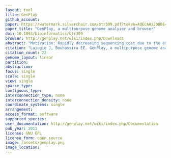 ```yaml
---
layout: tool 
title: GenPlay
github_account: 
paper: https://watermark.silverchair.com/btr309.pdf?token=AQECAHi208BE49Ooan9kkhW_Ercy7Dm3ZL_9Cf3qfKAc485ysgAAAlswggJXBgkqhkiG9w0BBwagggJIMIICRAIBADCCAj0GCSqGSIb3DQEHATAeBglghkgBZQMEAS4wEQQMb4Y0cZOxRAGZM6kJAgEQgIICDqZyBj7h55Wj3n_QpiKJ9BIokxII5qkqZHrkCt5xDUp27J8apKZEsFBB2PwvuStMQXryPiOXypZ8bMHiu-5C_OntOUnFruLtXWk57mkOxG079IVPWRmJiRaq1Q-WgoUVmKOvJSfnPDm3_6t5KHhOHg1m2A9bVQryGvWES6PQDtfaBQwRH2o9oKHGX0MFFNtK1NOSf167E2S_luRsZld3quaLXc0wonqDEkV11TPsVaK74xw1aK9jzUXcluCaYo1i8gA5WRnz3IxZncK_JUTdGDVXyT-nNl0FJNAoWDFdSM61eSKUiKaq9AAHlnED6hIDYtURvKXxEedyQgYLP6tkhecLlnoby41BqIZNhtv9goTii7t4FiDjIb9DqqMvryUDutAief66MgjU6RGUcwvM8HBEI1Wz3Jvmaj-J8Zt8He1O2jP_5fQLjvKaLHezhqFu5vlYsUuZzBNPL6balo4Nc4HB7xlIeGZAdRkhdmLW1g4cL_dVmv1fvOHBNFjL01JYnNTR_BGcqG6XtRGLS9ah1Yf8-MFzcLGkapWwRa7uJ8v7fo1-e8HLYLUScGCdLytzwfA0fe_0jZTl9O0L0zOOWN5YX11BYPCNB-FRSJ2YQVZ4jHsdMvLH2CxPSvX4XkCdEuYmncVD0r7Xpjn0to6NO78r5_n7PzKkEkB4t7JchBx7tkWb75LRIB5inqilLmg
paper_title: "GenPlay, a multipurpose genome analyzer and browser"
doi: 10.1093/bioinformatics/btr309
browser: http://genplay.net/wiki/index.php/Downloads
abstract: "Motivation: Rapidly decreasing sequencing cost due to the emergence and improvement of massively parallel sequencing technologies has resulted in a dramatic increase in the quantity of data that needs to be analyzed. Therefore, software tools to process, visualize, analyze and integrate data produced on multiple platforms and using multiple methods are needed. Results: GenPlay is a fast, easy to use and stable tool for rapid analysis and data processing. It is written in Java and runs on all major operating systems. GenPlay recognizes a wide variety of common genomic data formats from microarray- or sequencingbased platforms and offers a library of operations (normalization, binning, smoothing) to process raw data into visualizable tracks. GenPlay displays tracks adapted to summarize gene structure, gene expression, repeat families, CPG islands, etc. as well as custom tracks to show the results of RNA-Seq, ChIP-Seq, TimEX-Seq and single nucleotide polymorphism (SNP) analysis. GenPlay can generate statistics (minimum, maximum, SD, correlation, etc.). The tools provided include Gaussian filter, peak finders, signal saturation, island finders. The software also offers graphical features such as scatter plots and bar charts to depict signal repartition. The library of operations is continuously growing based on the emerging needs."
citation: "Lajugie J, Bouhassira EE. GenPlay, a multipurpose genome analyzer and browser. Bioinformatics. academic.oup.com; 2011;27: 1889–1893."
citation_count: 22
genome_layout: linear
partition: 
abstraction: 
focus: single
scale: single
view: single
sparse_type: 
contiguous_type: 
interconnection_type: none
interconnection_density: none
coordinate_systems: single
arrangement: 
access_format: software
supported_species: 
user_documentation: http://genplay.net/wiki/index.php/Documentation
pub_year: 2011
license: GNU GPL
license_form: open source
image: /assets/genplay.png
image_location: 
---
```

